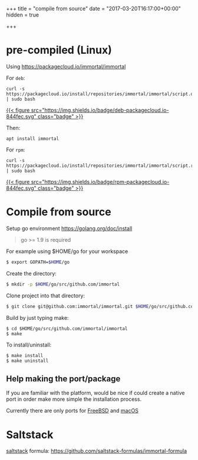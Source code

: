 +++
title = "compile from source"
date = "2017-03-20T16:17:00+00:00"
hidden = true

+++

# pre-compiled (Linux)

Using https://packagecloud.io/immortal/immortal


For `deb`:

    curl -s https://packagecloud.io/install/repositories/immortal/immortal/script.deb.sh | sudo bash

[{{< figure src="https://img.shields.io/badge/deb-packagecloud.io-844fec.svg" class="badge" >}}](https://packagecloud.io/immortal/immortal)

Then:

    apt install immortal

For `rpm`:

    curl -s https://packagecloud.io/install/repositories/immortal/immortal/script.rpm.sh | sudo bash

[{{< figure src="https://img.shields.io/badge/rpm-packagecloud.io-844fec.svg" class="badge" >}}](https://packagecloud.io/immortal/immortal)



# Compile from source

Setup go environment https://golang.org/doc/install

> go >= 1.9 is required

For example using $HOME/go for your workspace

```bash
$ export GOPATH=$HOME/go
```

Create the directory:

```bash
$ mkdir -p $HOME/go/src/github.com/immortal
```

Clone project into that directory:

```bash
$ git clone git@github.com:immortal/immortal.git $HOME/go/src/github.com/immortal/immortal
```

Build by just typing make:

```
$ cd $HOME/go/src/github.com/immortal/immortal
$ make
```

To install/uninstall:

```
$ make install
$ make uninstall
```

## Help making the port/package

If you are familiar with the platform, would be nice if could create a native
port in order make more simple the installation process.

Currently there are only ports for [FreeBSD](/freebsd) and [macOS](/mac)

# Saltstack

[saltstack](https://saltstack.com/) formula: https://github.com/saltstack-formulas/immortal-formula
